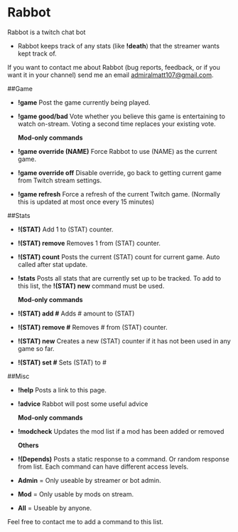 Rabbot
======

Rabbot is a twitch chat bot

* Rabbot keeps track of any stats (like **!death**) that the streamer wants kept track of.

If you want to contact me about Rabbot (bug reports, feedback, or if you want it in your channel) send me an email <admiralmatt107@gmail.com>.


##Game
* **!game** Post the game currently being played.
* **!game good/bad** Vote whether you believe this game is entertaining to watch on-stream.
					 Voting a second time replaces your existing vote.
 
   **Mod-only commands**
* **!game override (NAME)** Force Rabbot to use (NAME) as the current game.
* **!game override off** Disable override, go back to getting current game from Twitch stream settings.
* **!game refresh** Force a refresh of the current Twitch game. (Normally this is updated at most once every 15 minutes)

##Stats
* **!(STAT)** Add 1 to (STAT) counter.
* **!(STAT) remove** Removes 1 from (STAT) counter.
* **!(STAT) count** Posts the current (STAT) count for current game. Auto called after stat update.
* **!stats** Posts all stats that are currently set up to be tracked.
		To add to this list, the **!(STAT) new** command must be used.

   **Mod-only commands**
* **!(STAT) add #** Adds # amount to (STAT)
* **!(STAT) remove #** Removes # from (STAT) counter.
* **!(STAT) new** Creates a new (STAT) counter if it has not been used in any game so far.
* **!(STAT) set #** Sets (STAT) to #

##Misc
* **!help** Posts a link to this page.
* **!advice** Rabbot will post some useful advice

   **Mod-only commands**
* **!modcheck** Updates the mod list if a mod has been added or removed

   **Others**
* **!(Depends)** Posts a static response to a command. Or random response from list.
Each command can have different access levels.
* **Admin** = Only useable by streamer or bot admin.
* **Mod** = Only usable by mods on stream.
* **All** = Useable by anyone.

 Feel free to contact me to add a command to this list.

